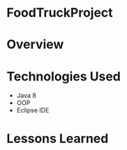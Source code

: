 # FoodTruckProject

# Overview

# Technologies Used
* Java 8
* OOP
* Eclipse IDE

# Lessons Learned


